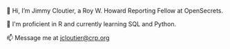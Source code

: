 👋 Hi, I’m Jimmy Cloutier, a Roy W. Howard Reporting Fellow at OpenSecrets. 

🌱 I'm proficient in R and currently learning SQL and Python.  

📫 Message me at jcloutier@crp.org

<!---
jrcloutier/jrcloutier is a ✨ special ✨ repository because its `README.md` (this file) appears on your GitHub profile.
You can click the Preview link to take a look at your changes.
--->
